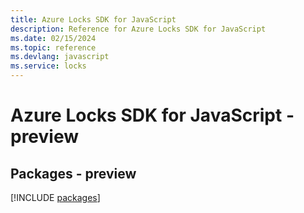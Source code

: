 ```yaml
---
title: Azure Locks SDK for JavaScript
description: Reference for Azure Locks SDK for JavaScript
ms.date: 02/15/2024
ms.topic: reference
ms.devlang: javascript
ms.service: locks
---
```

# Azure Locks SDK for JavaScript - preview
## Packages - preview
[!INCLUDE [packages](locks-index.md)]